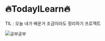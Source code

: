 # 🔥TodayILearn🔥
TIL : 오늘 내가 배운거 조금이라도 정리하기 프로젝트

![공부공부](https://user-images.githubusercontent.com/44457591/103273340-6b913300-4a02-11eb-80fe-9e2a6394569a.png)
